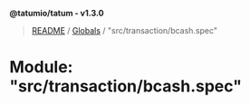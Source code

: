**@tatumio/tatum - v1.3.0**

> [README](../README.md) / [Globals](../globals.md) / "src/transaction/bcash.spec"

# Module: "src/transaction/bcash.spec"
